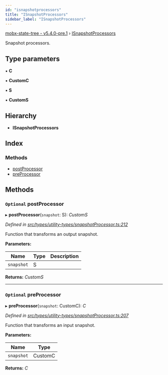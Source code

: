 ```yaml
---
id: "isnapshotprocessors"
title: "ISnapshotProcessors"
sidebar_label: "ISnapshotProcessors"
---
```


[mobx-state-tree - v5.4.0-pre.1](../index.md) › [ISnapshotProcessors](isnapshotprocessors.md)

Snapshot processors.

## Type parameters

▪ **C**

▪ **CustomC**

▪ **S**

▪ **CustomS**

## Hierarchy

* **ISnapshotProcessors**

## Index

### Methods

* [postProcessor](isnapshotprocessors.md#optional-postprocessor)
* [preProcessor](isnapshotprocessors.md#optional-preprocessor)

## Methods

### `Optional` postProcessor

▸ **postProcessor**(`snapshot`: S): *CustomS*

*Defined in [src/types/utility-types/snapshotProcessor.ts:212](https://github.com/mobxjs/mobx-state-tree/blob/0694a96a/src/types/utility-types/snapshotProcessor.ts#L212)*

Function that transforms an output snapshot.

**Parameters:**

Name | Type | Description |
------ | ------ | ------ |
`snapshot` | S |   |

**Returns:** *CustomS*

___

### `Optional` preProcessor

▸ **preProcessor**(`snapshot`: CustomC): *C*

*Defined in [src/types/utility-types/snapshotProcessor.ts:207](https://github.com/mobxjs/mobx-state-tree/blob/0694a96a/src/types/utility-types/snapshotProcessor.ts#L207)*

Function that transforms an input snapshot.

**Parameters:**

Name | Type |
------ | ------ |
`snapshot` | CustomC |

**Returns:** *C*

